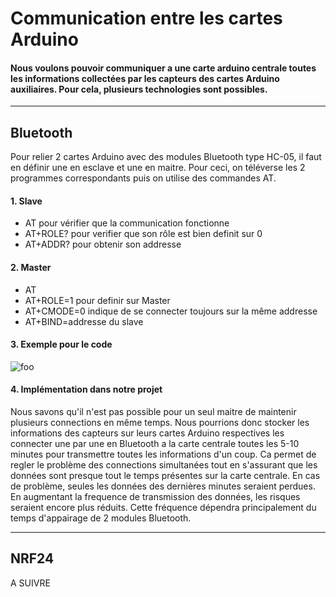 # Communication entre les cartes Arduino

#### Nous voulons pouvoir communiquer a une carte arduino centrale toutes les informations collectées par les capteurs des cartes Arduino auxiliaires. Pour cela, plusieurs technologies sont possibles.
---

## Bluetooth
Pour relier 2 cartes Arduino avec des modules Bluetooth type HC-05, il faut en définir une en esclave et une en maitre. Pour ceci, on téléverse les 2 programmes correspondants puis on utilise des commandes AT.
#### 1. Slave
  * AT pour vérifier que la communication fonctionne
  * AT+ROLE? pour verifier que son rôle est bien definit sur 0
  * AT+ADDR? pour obtenir son addresse
#### 2. Master
  * AT
  * AT+ROLE=1 pour definir sur Master
  * AT+CMODE=0 indique de se connecter toujours sur la même addresse
  * AT+BIND=addresse du slave
#### 3. Exemple pour le code
![foo](https://howtomechatronics.com/wp-content/uploads/2016/04/Communcation-Between-Two-HC-05-Bluetooth-Module-Circuit-Schematics.png "title")

#### 4. Implémentation dans notre projet
Nous savons qu'il n'est pas possible pour un seul maitre de maintenir plusieurs connections en même temps. Nous pourrions donc stocker les informations des capteurs sur leurs cartes Arduino respectives les connecter une par une en Bluetooth a la carte centrale toutes les 5-10 minutes pour transmettre toutes les informations d'un coup. Ca permet de regler le problème des connections simultanées tout en s'assurant que les données sont presque tout le temps présentes sur la carte centrale. En cas de problème, seules les données des dernières minutes seraient perdues. En augmentant la frequence de transmission des données, les risques seraient encore plus réduits. Cette fréquence dépendra principalement du temps d'appairage de 2 modules Bluetooth.

---

## NRF24

A SUIVRE
